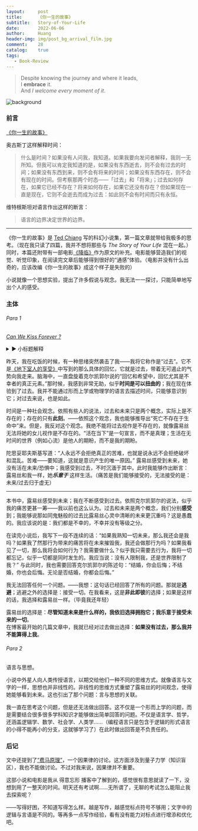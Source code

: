```yaml
---
layout:     post
title:      《你一生的故事》
subtitle:   Story-of-Your-Life
date:       2022-06-06
author:     Huang
header-img: img/post_bg_arrival_film.jpg
comment:    28
catalog:    true
tags:
   - Book-Review
---
```


> Despite knowing the journey and where it leads,<br/>I **embrace** it.<br/>And *I welcome every moment of it*.

![background](https://huang-feiyu.github.io/img/post_bg_arrival_film.jpg)

### 前言

[《你一生的故事》](https://book.douban.com/subject/26295448/)

奥古斯丁这样解释时间：

> 什么是时间？如果没有人问我，我知道。如果我要向发问者解释，我则一无所知。但我可以肯定我知道的是，如果没有东西逝去，则不会有过去的时间；如果没有东西到来，则不会有将来的时间；如果没有东西存在，则不会有现在的时间。但考察那两个时态——「过去」和「将来」；过去如何存在，如果它已经不存在？将来如何存在，如果它还没有存在？但如果现在一直是现在，它则不会逝去而成为过去：如此则不会有时间而只有永恒。

维特根斯坦对语言作出这样的断言：

> 语言的边界决定世界的边界。

---

《你一生的故事》是 [Ted Chiang](https://en.wikipedia.org/wiki/Ted_Chiang) 写的科幻小说集，第一篇文章就带给我极多的思考。（现在我只读了四篇，我并不想将那些与 *The Story of Your Life* 混在一起。）同时，本篇还附带有一部电影[《降临》](https://movie.douban.com/subject/21324900/)作为原文的补充。电影能够营造我们的视觉、听觉印象，在阅读完文章后能够得到很好的“通感”体验。（电影并没有什么出奇的，应该改编《你一生的故事》成这个样子是失败的）

小说就像一个思想实验，提出了许多假说与观念。我无法一一探讨，只能简单地写出个人的感受。

### 主体

###### Para 1

[*Can We Kiss Forever ?*](https://www.youtube.com/watch?v=qz7tCZE_3wA)

<details><summary>▶️ 小标题解释</summary><i>Can we kiss forever</i> 是一首歌。我引用它不是因为其情感，而单单是歌名——它在某种程度上与时间、永恒相关联，和此前常引用的顾城的《避免》有几分相似。</details>

昨天，我在吃饭的时候，有一种思绪突然袭击了我——我将它称作是“过去”。它不是[《地下室人的享受》](https://xn--29s704loyd.com/2022/05/22/Essay-57/)中写到的那么具体的回忆，它就是过去，带着无可遏止的气势向我走来。脑海中，一直盘旋着克尔凯郭尔说的“回忆和希望中，回忆尤其是不幸者的真正元素。”那时候，我感到非常无助，似乎**时间是可以扭曲的**；我在现在体验到了过去。我并不能通过形而上学或物理学的语言去描述时间，只能够意识到它；对过去来说，也是如此。

时间是一种社会观念。依照有些人的说法，过去和未来只是两个概念，实际上是不存在的；存在的只有**此刻**。——依照这个观念，我也能够推导出“死亡不存在于生命中”来。但是，我反对这个观念。我绝不能将过去视作是不存在的，就像露易丝无法将她的女儿视作是不存在的。“活在当下”是一句宣言，而不是真理；生活在无时间的世界（例如心流）是他人的期盼，而不是我的期盼。

陀思妥耶夫斯基写道：“人永远不会拒绝真正的苦难，也就是说永远不会拒绝破坏和混乱。苦难——要知道，这就是意识产生的唯一原因。” 露易丝感受到未来，她没有活在未来/恐惧中；我感受到过去，不时沉湎于其中。此时我能够作出断言：露易丝和我一样，她***乐意于*** 这样生活。（痛苦是我们能够接受的，无法接受的是：未来/过去归于虚无）

---

本书中，露易丝感受到未来；我在不断感受到过去。依照克尔凯郭尔的说法，似乎我的痛苦更甚一筹——我以前也这么认为。过去和未来是两个概念，我们分别**感受**到；我能够说那如同鬼魅般的过去比露易丝心灵中清晰的未来更沉重吗？这是愚蠢的。我应该说的是：我们都是不幸的，不幸并没有等级之分。

在读完小说后，我写下一段不连续的话：“如果我熟知一切未来，那么我还会是我吗？如果我了然那行为带来的痛苦将在未来摧毁我，我还会做那行为吗？如果我看见了一切，那么我将会如何行为？我需要做什么？似乎我只需要去行为，我将一切都忘记，似乎一切都是同时发生的。我应当说：没有人限制我，还是世界限制了我？” 与此同时，我也需要回答克尔凯郭尔的陈述句：“结婚，你会后悔；不结婚，你也会后悔。无论是否结婚，你都会后悔。”

我无法回答任何一个问题。——我想：这句话已经回答了所有的问题。那就是**逃避**；逃避之外的选择是：接受一切。在我看来，这是**非此即彼**的选择；如果是这样的话，我选择和露易丝一样。（毕竟我还年轻）

露易丝的选择是：**尽管知道未来是什么样的，我依旧选择拥抱它；我乐意于接受未来的一切**。<br/>在博客最开始的几篇文章中，我就已经对过去做出选择：**如果没有过去，那么我并不能算得上我**。

###### Para 2

语言与思想。

小说中外星人向人类传授语言，以期交给他们一种不同的思维方式。就像语言与文字的一样，思想也并非线性的。非线性的思维方式重塑了露易丝的时间观念，使得她能够看到未来。这也引出了那个问题：言与思想的关联。

我一直在思考这个问题，但是还无法做出回答。这不仅是一个形而上学的问题，而是需要结合很多很多学科知识才能够做出简单回答的问题。不仅是语言学、哲学，还涵盖逻辑学、数学、社会学、人类学……（编程语言只是包含于逻辑的形式语言的小得不能再小的分支，这就够学习了）在此时做出回答是不负责任的。

### 后记

文中还提到了[“费马原理”](https://zh.wikipedia.org/wiki/%E8%B2%BB%E9%A6%AC%E5%8E%9F%E7%90%86)，一个因果律的讨论。这方面涉及到量子力学（知识盲区），我也不能做讨论。不过对我来说，因果律并不重要。

这部小说和电影是我从 得意忘形 播客中了解到的，感觉很有意思就读了一下，没想到用了一整天的时间。明天还有考试啊……无所谓了，无聊的考试怎么能阻止我去探索呢？

——写得好困，不知道写得怎么样。越是写作，越感觉标点符号不够用；文字中的逻辑与言语是不同的。等再多一点写作经验，看有没有能力对标点进行增添和优化吧。
